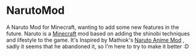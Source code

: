 # NarutoMod
A Naruto Mod for Minecraft, wanting to add some new features in the future.
Naruto is a [Minecraft](https://minecraft.net/) mod based on adding the shinobi techniques and lifestyle to the game. 
It's Inspired by Mathiok's [Naruto Anime Mod](https://www.minecraftforum.net/forums/mapping-and-modding-java-edition/minecraft-mods/wip-mods/2341656-naruto-anime-mod)
, sadly it seems that he abandoned it, so I'm here to try to make it better :D
